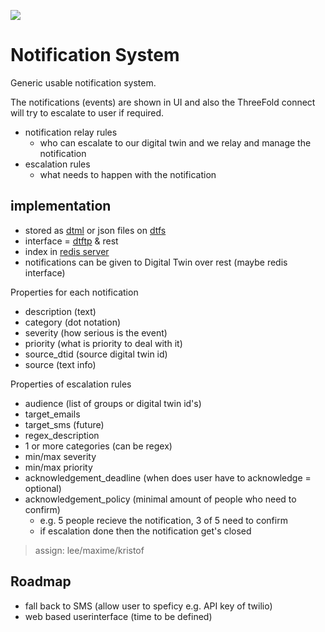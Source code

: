 ![](https://eskadenia.com/Portals/Portal1/Upload/Block/Image/notification--sys.jpg)

# Notification System

Generic usable notification system.

The notifications (events) are shown in UI and also the ThreeFold connect will try to escalate to user if required.

- notification relay rules
  - who can escalate to our digital twin and we relay and manage the notification
- escalation rules
  - what needs to happen with the notification

## implementation

- stored as [dtml](threefold:dtml) or json files on [dtfs](threefold:dtfs)
- interface = [dtftp](threefold:dtftp) & rest
- index in [redis server](threefold:dtredis)
- notifications can be given to Digital Twin over rest (maybe redis interface)

Properties for each notification

- description (text)
- category (dot notation)
- severity (how serious is the event)
- priority (what is priority to deal with it)
- source_dtid (source digital twin id)
- source (text info)

Properties of escalation rules

- audience (list of groups or digital twin id's)
- target_emails
- target_sms (future)
- regex_description
- 1 or more categories (can be regex)
- min/max severity
- min/max priority
- acknowledgement_deadline (when does user have to acknowledge = optional)
- acknowledgement_policy (minimal amount of people who need to confirm)
  - e.g. 5 people recieve the notification, 3 of 5 need to confirm
  - if escalation done then the notification get's closed

> assign: lee/maxime/kristof

## Roadmap

- fall back to SMS (allow user to speficy e.g. API key of twilio)
- web based userinterface (time to be defined)